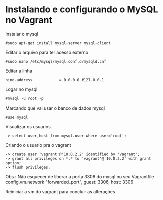 # Instalando e configurando o MySQL no Vagrant

Instalar o mysql
```
#sudo apt-get install mysql-server mysql-client
```

Editar o arquivo para ter acesso externo
```
#sudo nano /etc/mysql/mysql.conf.d/mysqld.cnf
```

Editar a linha
```
bind-address            = 0.0.0.0 #127.0.0.1
```

Logar no mysql
```
#mysql -u root -p
```

Marcando que vai usar o banco de dados mysql
```
#use mysql
```

Visualizar os usuarios
```
-> select user,host from mysql.user where user='root';
```

Criando o usuario pra o vagrant
```
-> create user 'vagrant'@'10.0.2.2' identified by 'vagrant';
-> grant all privileges on *.* to 'vagrant'@'10.0.2.2' with grant option;
-> flush privileges;
```

Obs.: Não esquecer de liberar a porta 3306 do mysql no seu Vagrantfile
config.vm.network "forwarded_port", guest: 3306, host: 3306

Reiniciar a vm do vagrant para concluir as alterações